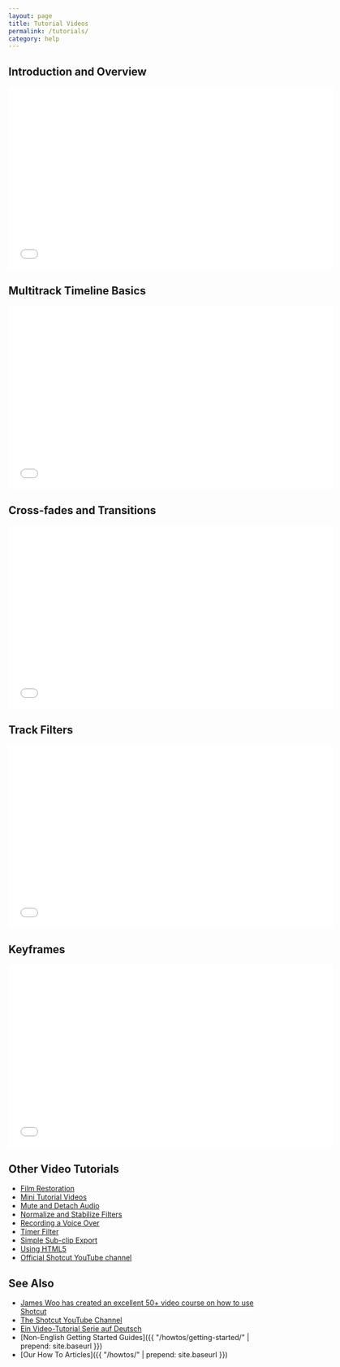 ```yaml
---
layout: page
title: Tutorial Videos
permalink: /tutorials/
category: help
---
```


Introduction and Overview
-------------------------

<iframe width="640" height="360"
src="//www.youtube.com/embed/JtsB2iZRb9c" frameborder="0"
allowfullscreen="1"></iframe>

Multitrack Timeline Basics
-------------------------

<iframe width="640" height="360"
src="//www.youtube.com/embed/FMIE2xpATNY" frameborder="0"
allowfullscreen="1"></iframe>


Cross-fades and Transitions
---------------------------

<iframe width="640" height="360"
src="//www.youtube.com/embed/NUDCcq6WcJU" frameborder="0"
allowfullscreen="1"></iframe>


Track Filters
-------------

<iframe width="640" height="360"
src="//www.youtube.com/embed/siyPPFCQzFY" frameborder="0"
allowfullscreen="1"></iframe>


Keyframes
----------------

<iframe width="640" height="360"
src="//www.youtube.com/embed/j9xb1Rzn2Sg" frameborder="0"
allowfullscreen="1"></iframe>


Other Video Tutorials
---------------------
- [Film Restoration](https://youtu.be/r3gCM6QNzFY)
- [Mini Tutorial Videos](minitutorials/)
- [Mute and Detach Audio](https://youtu.be/ai1Dp7lGM9A)
- [Normalize and Stabilize Filters](https://youtu.be/C3v-jYJJfuM)
- [Recording a Voice Over](https://youtu.be/lGxOGwNWF7U)
- [Timer Filter](https://youtu.be/m4nSFkyLvJU)
- [Simple Sub-clip Export](https://youtu.be/I9uJYO0HmYY)
- [Using HTML5](https://youtu.be/xs3bv1TzkYw)
- [Official Shotcut YouTube channel](https://www.youtube.com/channel/UCjuv-Js1znyvErPy9vZf37A)

See Also
--------
- [James Woo has created an excellent 50+ video course on how to use Shotcut](https://betterbusiness.newzenler.com/courses/video-editing-made-easy-with-shotcut-video-editor?affiliate=WrMMTH)
- [The Shotcut YouTube Channel](https://www.youtube.com/channel/UCjuv-Js1znyvErPy9vZf37A)
- [Ein Video-Tutorial Serie auf
    Deutsch](https://www.youtube.com/playlist?list=PLFwM71NcKmpCyI1rXGrQVYa8tw8zuRYkp)
- [Non-English Getting Started Guides]({{ "/howtos/getting-started/" | prepend: site.baseurl }})
- [Our How To Articles]({{ "/howtos/" | prepend: site.baseurl }})
